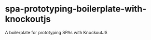 spa-prototyping-boilerplate-with-knockoutjs
===========================================

A boilerplate for prototyping SPAs with KnockoutJS
